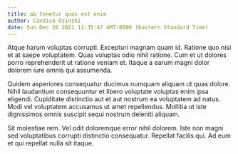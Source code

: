 ```yaml
---
title: ab tenetur quos est enim
author: Candice Osinski
date: Sun Dec 26 2021 11:35:47 GMT-0500 (Eastern Standard Time)
---
```

Atque harum voluptas corrupti. Excepturi magnam quam id. Ratione quo nisi et at saepe voluptatem. Quas voluptas odio nihil ratione. Cum et ut dolores porro reprehenderit ut ratione veniam et. Itaque a earum magni dolor dolorem iure omnis qui assumenda.

 Quidem asperiores consequatur ducimus numquam aliquam ut quas dolore. Nihil laudantium consequuntur et libero voluptate voluptas enim ipsa eligendi. Cupiditate distinctio aut et aut nostrum ea voluptatem ad natus. Modi vel voluptatem accusamus ut amet repellendus. Mollitia ut iste dignissimos omnis suscipit sequi nostrum deleniti aliquam.

 Sit molestiae rem. Vel odit doloremque error nihil dolorem. Iste non magni sed voluptatibus corrupti distinctio consequatur. Repellat facilis qui. Ad eum et qui repellat nulla sit itaque.